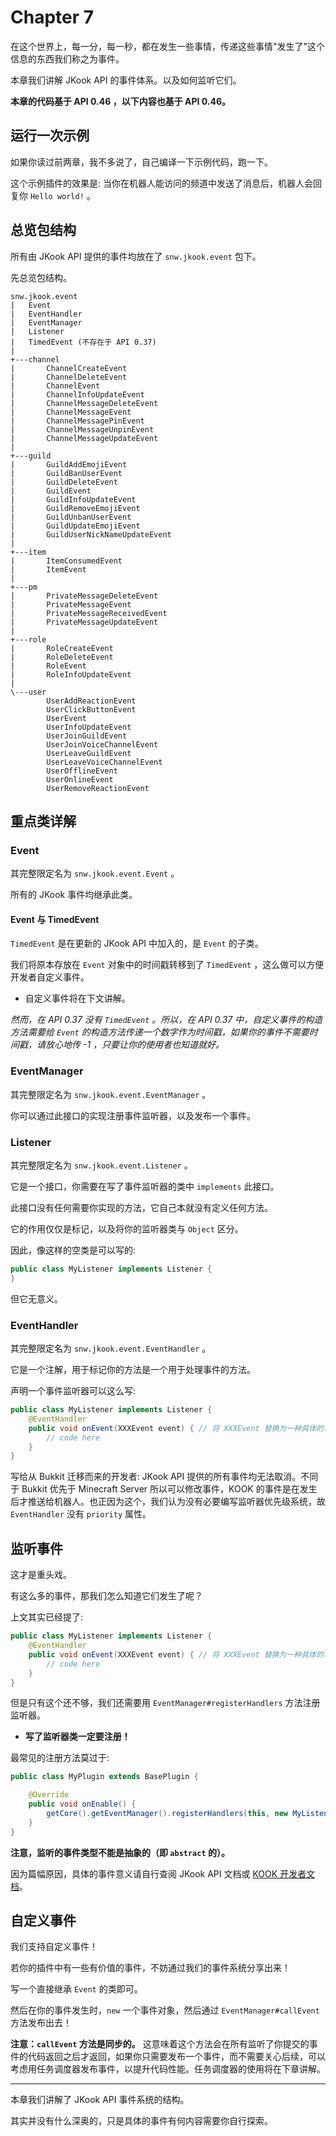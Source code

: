 # Chapter 7

在这个世界上，每一分，每一秒，都在发生一些事情，传递这些事情"发生了"这个信息的东西我们称之为事件。

本章我们讲解 JKook API 的事件体系。以及如何监听它们。

**本章的代码基于 API 0.46 ，以下内容也基于 API 0.46。**

## 运行一次示例

如果你读过前两章，我不多说了，自己编译一下示例代码，跑一下。

这个示例插件的效果是: 当你在机器人能访问的频道中发送了消息后，机器人会回复你 `Hello world!` 。

## 总览包结构

所有由 JKook API 提供的事件均放在了 `snw.jkook.event` 包下。

先总览包结构。

```text
snw.jkook.event
|   Event
|   EventHandler
|   EventManager
|   Listener
|   TimedEvent (不存在于 API 0.37)
|   
+---channel
|       ChannelCreateEvent
|       ChannelDeleteEvent
|       ChannelEvent
|       ChannelInfoUpdateEvent
|       ChannelMessageDeleteEvent
|       ChannelMessageEvent
|       ChannelMessagePinEvent
|       ChannelMessageUnpinEvent
|       ChannelMessageUpdateEvent
|       
+---guild
|       GuildAddEmojiEvent
|       GuildBanUserEvent
|       GuildDeleteEvent
|       GuildEvent
|       GuildInfoUpdateEvent
|       GuildRemoveEmojiEvent
|       GuildUnbanUserEvent
|       GuildUpdateEmojiEvent
|       GuildUserNickNameUpdateEvent
|       
+---item
|       ItemConsumedEvent
|       ItemEvent
|       
+---pm
|       PrivateMessageDeleteEvent
|       PrivateMessageEvent
|       PrivateMessageReceivedEvent
|       PrivateMessageUpdateEvent
|       
+---role
|       RoleCreateEvent
|       RoleDeleteEvent
|       RoleEvent
|       RoleInfoUpdateEvent
|       
\---user
        UserAddReactionEvent
        UserClickButtonEvent
        UserEvent
        UserInfoUpdateEvent
        UserJoinGuildEvent
        UserJoinVoiceChannelEvent
        UserLeaveGuildEvent
        UserLeaveVoiceChannelEvent
        UserOfflineEvent
        UserOnlineEvent
        UserRemoveReactionEvent
```

## 重点类详解

### Event

其完整限定名为 `snw.jkook.event.Event` 。

所有的 JKook 事件均继承此类。

#### Event 与 TimedEvent

`TimedEvent` 是在更新的 JKook API 中加入的，是 `Event` 的子类。

我们将原本存放在 `Event` 对象中的时间戳转移到了 `TimedEvent` ，这么做可以方便开发者自定义事件。
* 自定义事件将在下文讲解。

_然而，在 API 0.37 没有 `TimedEvent` 。所以，在 API 0.37 中，自定义事件的构造方法需要给 `Event` 的构造方法传递一个数字作为时间戳，如果你的事件不需要时间戳，请放心地传 -1 ，只要让你的使用者也知道就好。_

### EventManager

其完整限定名为 `snw.jkook.event.EventManager` 。

你可以通过此接口的实现注册事件监听器，以及发布一个事件。

### Listener

其完整限定名为 `snw.jkook.event.Listener` 。

它是一个接口，你需要在写了事件监听器的类中 `implements` 此接口。

此接口没有任何需要你实现的方法，它自己本就没有定义任何方法。

它的作用仅仅是标记，以及将你的监听器类与 `Object` 区分。

因此，像这样的空类是可以写的:
```java
public class MyListener implements Listener {
}
```

但它无意义。

### EventHandler

其完整限定名为 `snw.jkook.event.EventHandler` 。

它是一个注解，用于标记你的方法是一个用于处理事件的方法。

声明一个事件监听器可以这么写:
```java
public class MyListener implements Listener {
    @EventHandler
    public void onEvent(XXXEvent event) { // 将 XXXEvent 替换为一种具体的事件
        // code here
    }
}
```

写给从 Bukkit 迁移而来的开发者: JKook API 提供的所有事件均无法取消。不同于 Bukkit 优先于 Minecraft Server 所以可以修改事件，KOOK 的事件是在发生后才推送给机器人。也正因为这个，我们认为没有必要编写监听器优先级系统，故 `EventHandler` 没有 `priority` 属性。

## 监听事件

这才是重头戏。

有这么多的事件，那我们怎么知道它们发生了呢？

上文其实已经提了:
```java
public class MyListener implements Listener {
    @EventHandler
    public void onEvent(XXXEvent event) { // 将 XXXEvent 替换为一种具体的事件
        // code here
    }
}
```

但是只有这个还不够，我们还需要用 `EventManager#registerHandlers` 方法注册监听器。
* **写了监听器类一定要注册！**

最常见的注册方法莫过于:

```java
public class MyPlugin extends BasePlugin {

    @Override
    public void onEnable() {
        getCore().getEventManager().registerHandlers(this, new MyListener());
    }
}
```

**注意，监听的事件类型不能是抽象的（即 `abstract` 的）。**

因为篇幅原因，具体的事件意义请自行查阅 JKook API 文档或 [KOOK 开发者文档](https://developer.kookapp.cn/doc/event/event-introduction)。

## 自定义事件

我们支持自定义事件！

若你的插件中有一些有价值的事件，不妨通过我们的事件系统分享出来！

写一个直接继承 `Event` 的类即可。

然后在你的事件发生时，`new` 一个事件对象，然后通过 `EventManager#callEvent` 方法发布出去！

**注意：`callEvent` 方法是同步的。**
这意味着这个方法会在所有监听了你提交的事件的代码返回之后才返回，如果你只需要发布一个事件，而不需要关心后续，可以考虑用任务调度器发布事件，以提升代码性能。任务调度器的使用将在下章讲解。

---

本章我们讲解了 JKook API 事件系统的结构。

其实并没有什么深奥的，只是具体的事件有何内容需要你自行探索。
